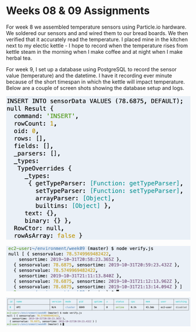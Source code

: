 # Weeks 08 & 09 Assignments

For week 8 we assembled temperature sensors using Particle.io hardware. We soldered 
our sensors and and wired them to our bread boards. We then verified that it 
accurately read the temperature. I placed mine in the kitchen next to my electic 
kettle - I hope to record when the temperature rises from kettle steam in the morning 
when I make coffee and at night when I make herbal tea. 

For week 9, I set up a database using PostgreSQL to record the sensor value 
(temperature) and the datetime. I have it recording ever minute because of the short 
timespan in which the kettle will impact temperature. Below are a couple of screen 
shots showing the database setup and logs.


![SQL Insert](images/SQLinsert.png "SQL Insert")

![Sensor Readings](images/SensorReadings2.png "Sensor Readings")

![Sensor Readings](images/SensorReadings1.png "Sensor Readings")